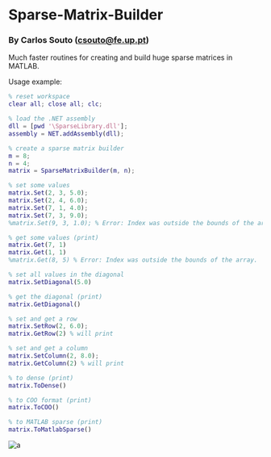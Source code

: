 # Sparse-Matrix-Builder

### By Carlos Souto (csouto@fe.up.pt)

Much faster routines for creating and build huge sparse matrices in MATLAB.

Usage example:

```matlab
% reset workspace
clear all; close all; clc;

% load the .NET assembly
dll = [pwd '\SparseLibrary.dll'];
assembly = NET.addAssembly(dll);

% create a sparse matrix builder
m = 8;
n = 4;
matrix = SparseMatrixBuilder(m, n);

% set some values
matrix.Set(2, 3, 5.0);
matrix.Set(2, 4, 6.0);
matrix.Set(7, 1, 4.0);
matrix.Set(7, 3, 9.0);
%matrix.Set(9, 3, 1.0); % Error: Index was outside the bounds of the array.

% get some values (print)
matrix.Get(7, 1)
matrix.Get(1, 1)
%matrix.Get(8, 5) % Error: Index was outside the bounds of the array.

% set all values in the diagonal
matrix.SetDiagonal(5.0)

% get the diagonal (print)
matrix.GetDiagonal()

% set and get a row
matrix.SetRow(2, 6.0);
matrix.GetRow(2) % will print

% set and get a column
matrix.SetColumn(2, 8.0);
matrix.GetColumn(2) % will print

% to dense (print)
matrix.ToDense()

% to COO format (print)
matrix.ToCOO()

% to MATLAB sparse (print)
matrix.ToMatlabSparse()
```

![a](https://user-images.githubusercontent.com/83190503/121953799-eb634d80-cd55-11eb-9835-818a1ad1b818.png)
